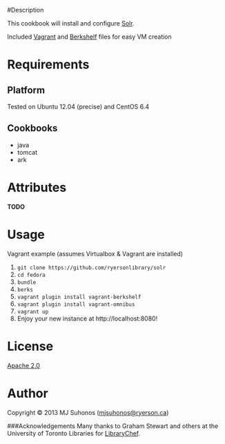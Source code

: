 #Description

This cookbook will install and configure [Solr](http://lucene.apache.org/solr/).

Included [Vagrant](http://www.vagrantup.com) and [Berkshelf](http://berkshelf.com) files for easy VM creation

# Requirements

## Platform

Tested on Ubuntu 12.04 (precise) and CentOS 6.4

## Cookbooks
* java
* tomcat
* ark

# Attributes
__TODO__

# Usage
Vagrant example (assumes Virtualbox & Vagrant are installed)

1. `git clone https://github.com/ryersonlibrary/solr`
2. `cd fedora`
3. `bundle`
4. `berks`
5. `vagrant plugin install vagrant-berkshelf`
6. `vagrant plugin install vagrant-omnibus`
7. `vagrant up`
8. Enjoy your new instance at http://localhost:8080!

# License

[Apache 2.0](http://www.apache.org/licenses/LICENSE-2.0.html)

# Author
Copyright © 2013 MJ Suhonos (<mjsuhonos@ryerson.ca>)

###Acknowledgements
Many thanks to Graham Stewart and others at the University of Toronto Libraries for [LibraryChef](https://github.com/LibraryChef).